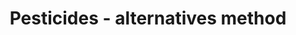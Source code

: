---
title: 'Pesticides - alternatives method'
field: 'is.pesticide.alternativeMethod'
slug: 'fsc-resource-scope-alternatives-method'
description: 'The method used to control the pest - select from control list'
comment: 'Pesticide alternatives - methods (Reduction, Replacement, Removal)'
required: False
vocabulary: 'fsc-resource-scope-alternatives-method.txt'
policy: 'Controlled value. Multi select from control list.'
---